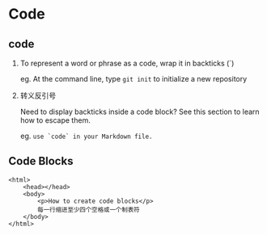# Code

## code

1. To represent a word or phrase as a code, wrap it in backticks (`)

    eg. At the command line, type `git init` to initialize a new repository  

2. 转义反引号

   Need to display backticks inside a code block? See this section to learn how to escape them.

    eg. ``use `code` in your Markdown file.``

## Code Blocks

    <html>
        <head></head>
        <body>
            <p>How to create code blocks</p>
            每一行缩进至少四个空格或一个制表符
        </body>
    </html>
